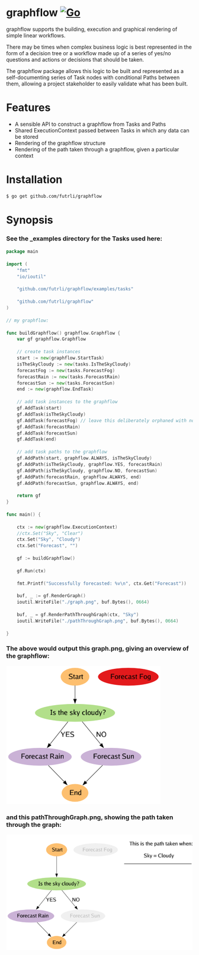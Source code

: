 # graphflow [![Go](https://github.com/futrli/graphflow/workflows/CI/badge.svg)](https://github.com/futrli/graphflow/actions) 

graphflow supports the building, execution and graphical rendering of simple linear workflows.

There may be times when complex business logic is best represented in the form of a decision tree or a workflow
made up of a series of yes/no questions and actions or decisions that should be taken.

The graphflow package allows this logic to be built and represented as a self-documenting series of Task nodes with
conditional Paths between them, allowing a project stakeholder to easily validate what has been built.

# Features

- A sensible API to construct a graphflow from Tasks and Paths
- Shared ExecutionContext passed between Tasks in which any data can be stored
- Rendering of the graphflow structure
- Rendering of the path taken through a graphflow, given a particular context

# Installation

```bash
$ go get github.com/futrli/graphflow
```

# Synopsis

### See the _examples directory for the Tasks used here:

```go
package main

import (
	"fmt"
	"io/ioutil"

	"github.com/futrli/graphflow/examples/tasks"

	"github.com/futrli/graphflow"
)

// my graphflow:

func buildGraphflow() graphflow.Graphflow {
	var gf graphflow.Graphflow

	// create task instances
	start := new(graphflow.StartTask)
	isTheSkyCloudy := new(tasks.IsTheSkyCloudy)
	forecastFog := new(tasks.ForecastFog)
	forecastRain := new(tasks.ForecastRain)
	forecastSun := new(tasks.ForecastSun)
	end := new(graphflow.EndTask)

	// add task instances to the graphflow
	gf.AddTask(start)
	gf.AddTask(isTheSkyCloudy)
	gf.AddTask(forecastFog) // leave this deliberately orphaned with no Paths in or out
	gf.AddTask(forecastRain)
	gf.AddTask(forecastSun)
	gf.AddTask(end)

	// add task paths to the graphflow
	gf.AddPath(start, graphflow.ALWAYS, isTheSkyCloudy)
	gf.AddPath(isTheSkyCloudy, graphflow.YES, forecastRain)
	gf.AddPath(isTheSkyCloudy, graphflow.NO, forecastSun)
	gf.AddPath(forecastRain, graphflow.ALWAYS, end)
	gf.AddPath(forecastSun, graphflow.ALWAYS, end)

	return gf
}

func main() {

	ctx := new(graphflow.ExecutionContext)
	//ctx.Set("Sky", "Clear")
	ctx.Set("Sky", "Cloudy")
	ctx.Set("Forecast", "")

	gf := buildGraphflow()

	gf.Run(ctx)

	fmt.Printf("Successfully forecasted: %v\n", ctx.Get("Forecast"))

	buf, _ := gf.RenderGraph()
	ioutil.WriteFile("./graph.png", buf.Bytes(), 0664)

	buf, _ = gf.RenderPathThroughGraph(ctx, "Sky")
	ioutil.WriteFile("./pathThroughGraph.png", buf.Bytes(), 0664)

}
```

### The above would output this graph.png, giving an overview of the graphflow:

<img src="https://github.com/FUTRLI/graphflow/raw/master/_examples/graph.png"></img>

### and this pathThroughGraph.png, showing the path taken through the graph:

<img src="https://github.com/FUTRLI/graphflow/raw/master/_examples/pathThroughGraph.png"></img>


